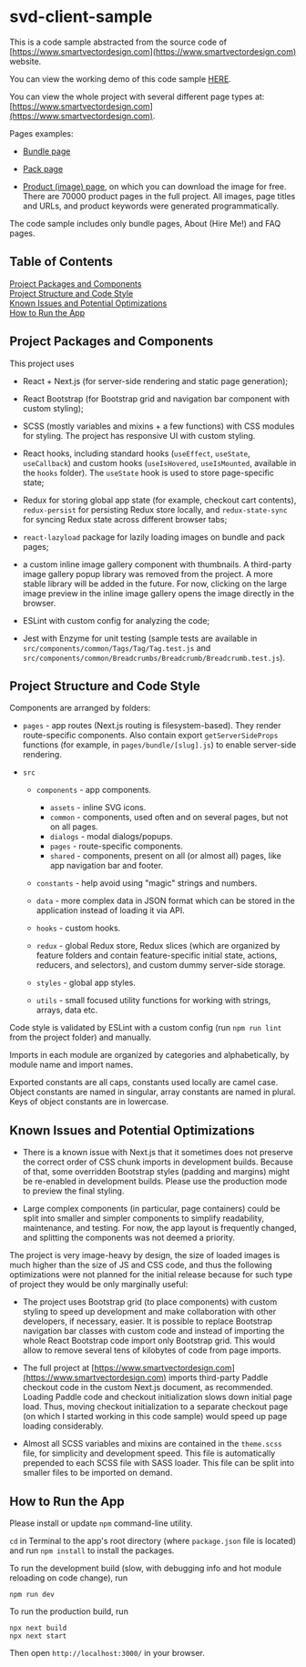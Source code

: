 # svd-client-sample

This is a code sample abstracted from the source code of [https://www.smartvectordesign.com](https://www.smartvectordesign.com) website.

You can view the working demo of this code sample [HERE](https://svd-client-sample.vercel.app/).

You can view the whole project with several different page types at: [https://www.smartvectordesign.com](https://www.smartvectordesign.com).

Pages examples:
- [Bundle page](https://www.smartvectordesign.com/bundle/52500-vector-backgrounds-bundle-250-named-colors-on-monochrome-background-2)

- [Pack page](https://www.smartvectordesign.com/pack/houndstooth-seamless-vector-pattern-on-monochrome-background-backgrounds-pack-75)

- [Product (image) page](https://www.smartvectordesign.com/product/rose-red-houndstooth-seamless-pattern-background-20521), on which you can download the image for free. There are 70000 product pages in the full project. All images, page titles and URLs, and product keywords were generated programmatically.

The code sample includes only bundle pages, About (Hire Me!) and FAQ pages.

## Table of Contents

[Project Packages and Components](#project-packages-and-components)  
[Project Structure and Code Style](#project-structure-and-code-style)  
[Known Issues and Potential Optimizations](#known-issues-and-potential-optimizations)  
[How to Run the App](#how-to-run-the-app)  

## Project Packages and Components

This project uses

- React + Next.js (for server-side rendering and static page generation);

- React Bootstrap (for Bootstrap grid and navigation bar component with custom styling);

- SCSS (mostly variables and mixins + a few functions) with CSS modules for styling. The project has responsive UI with custom styling.

- React hooks, including standard hooks (`useEffect`, `useState`, `useCallback`) and custom hooks (`useIsHovered`, `useIsMounted`, available in the `hooks` folder). The `useState` hook is used to store page-specific state;

- Redux for storing global app state (for example, checkout cart contents), `redux-persist` for persisting Redux store locally, and `redux-state-sync` for syncing Redux state across different browser tabs;

- `react-lazyload` package for lazily loading images on bundle and pack pages;

- a custom inline image gallery component with thumbnails. A third-party image gallery popup library was removed from the project. A more stable library will be added in the future. For now, clicking on the large image preview in the inline image gallery opens the image directly in the browser.

- ESLint with custom config for analyzing the code;

- Jest with Enzyme for unit testing (sample tests are available in `src/components/common/Tags/Tag/Tag.test.js` and `src/components/common/Breadcrumbs/Breadcrumb/Breadcrumb.test.js`).

## Project Structure and Code Style

Components are arranged by folders:
- `pages` - app routes (Next.js routing is filesystem-based). They render route-specific components. Also contain export `getServerSideProps` functions (for example, in `pages/bundle/[slug].js`) to enable server-side rendering.

- `src`
  - `components` - app components.
    - `assets` - inline SVG icons.
    - `common` - components, used often and on several pages, but not on all pages.
    - `dialogs` - modal dialogs/popups.
    - `pages` - route-specific components.
    - `shared` - components, present on all (or almost all) pages, like app navigation bar and footer.
   
  - `constants` - help avoid using "magic" strings and numbers.
  - `data` - more complex data in JSON format which can be stored in the application instead of loading it via API.
  - `hooks` - custom hooks.
  - `redux` - global Redux store, Redux slices (which are organized by feature folders and contain feature-specific initial state, actions, reducers, and selectors), and custom dummy server-side storage.
  - `styles` - global app styles.
  - `utils` - small focused utility functions for working with strings, arrays, data etc.

Code style is validated by ESLint with a custom config (run `npm run lint` from the project folder) and manually.

Imports in each module are organized by categories and alphabetically, by module name and import names.

Exported constants are all caps, constants used locally are camel case. Object constants are named in singular, array constants are named in plural. Keys of object constants are in lowercase.

## Known Issues and Potential Optimizations

- There is a known issue with Next.js that it sometimes does not preserve the correct order of CSS chunk imports in development builds. Because of that, some overridden Bootstrap styles (padding and margins) might be re-enabled in development builds. Please use the production mode to preview the final styling.

- Large complex components (in particular, page containers) could be split into smaller and simpler components to simplify readability, maintenance, and testing. For now, the app layout is frequently changed, and splitting the components was not deemed a priority.

The project is very image-heavy by design, the size of loaded images is much higher than the size of JS and CSS code, and thus the following optimizations were not planned for the initial release because for such type of project they would be only marginally useful:

- The project uses Bootstrap grid (to place components) with custom styling to speed up development and make collaboration with other developers, if necessary, easier. It is possible to replace Bootstrap navigation bar classes with custom code and instead of importing the whole React Bootstrap code import only Bootstrap grid. This would allow to remove several tens of kilobytes of code from page imports.

- The full project at [https://www.smartvectordesign.com](https://www.smartvectordesign.com) imports third-party Paddle checkout code in the custom Next.js document, as recommended. Loading Paddle code and checkout initialization slows down initial page load. Thus, moving checkout initialization to a separate checkout page (on which I started working in this code sample) would speed up page loading considerably.

- Almost all SCSS variables and mixins are contained in the `theme.scss` file, for simplicity and development speed. This file is automatically prepended to each SCSS file with SASS loader. This file can be split into smaller files to be imported on demand.

## How to Run the App

Please install or update `npm` command-line utility.

`cd` in Terminal to the app's root directory (where `package.json` file is located) and run `npm install` to install the packages.

To run the development build (slow, with debugging info and hot module reloading on code change), run

```
npm run dev
```

To run the production build, run
 
```
npx next build
npx next start
```

Then open `http://localhost:3000/` in your browser.
